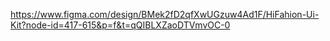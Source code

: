 https://www.figma.com/design/BMek2fD2qfXwUGzuw4Ad1F/HiFahion-Ui-Kit?node-id=417-615&p=f&t=qQIBLXZaoDTVmvOC-0
